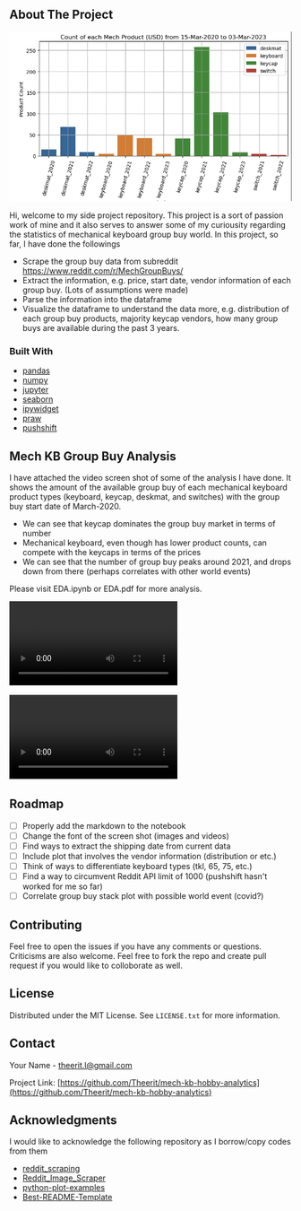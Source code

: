 <!-- Improved compatibility of back to top link: See: https://github.com/othneildrew/Best-README-Template/pull/73 -->
<a name="readme-top"></a>
<!--
*** Thanks for checking out the Best-README-Template. If you have a suggestion
*** that would make this better, please fork the repo and create a pull request
*** or simply open an issue with the tag "enhancement".
*** Don't forget to give the project a star!
*** Thanks again! Now go create something AMAZING! :D
-->



<!-- PROJECT SHIELDS -->
<!--
*** I'm using markdown "reference style" links for readability.
*** Reference links are enclosed in brackets [ ] instead of parentheses ( ).
*** See the bottom of this document for the declaration of the reference variables
*** for contributors-url, forks-url, etc. This is an optional, concise syntax you may use.
*** https://www.markdownguide.org/basic-syntax/#reference-style-links
-->

<!-- Probably does not need the shield just yet 

[![Contributors][contributors-shield]][contributors-url]
[![Forks][forks-shield]][forks-url]
[![Stargazers][stars-shield]][stars-url]
[![Issues][issues-shield]][issues-url]
[![MIT License][license-shield]][license-url]
[![LinkedIn][linkedin-shield]][linkedin-url]
-->


<!-- PROJECT LOGO # No logo as of now as well
<br />
<div align="center">
  <a href="https://github.com/github_username/repo_name">
    <img src="images/logo.png" alt="Logo" width="80" height="80">
  </a>

<h3 align="center">project_title</h3>

  <p align="center">
    project_description
    <br />
    <a href="https://github.com/github_username/repo_name"><strong>Explore the docs »</strong></a>
    <br />
    <br />
    <a href="https://github.com/github_username/repo_name">View Demo</a>
    ·
    <a href="https://github.com/github_username/repo_name/issues">Report Bug</a>
    ·
    <a href="https://github.com/github_username/repo_name/issues">Request Feature</a>
  </p>
</div>

-->

<!-- TABLE OF CONTENTS 
let's stash this for now

<details>
  <summary>Table of Contents</summary>
  <ol>
    <li>
      <a href="#about-the-project">About The Project</a>
      <ul>
        <li><a href="#built-with">Built With</a></li>
      </ul>
    </li>
    <li>
      <a href="#getting-started">Getting Started</a>
      <ul>
        <li><a href="#prerequisites">Prerequisites</a></li>
        <li><a href="#installation">Installation</a></li>
      </ul>
    </li>
    <li><a href="#usage">Usage</a></li>
    <li><a href="#roadmap">Roadmap</a></li>
    <li><a href="#contributing">Contributing</a></li>
    <li><a href="#license">License</a></li>
    <li><a href="#contact">Contact</a></li>
    <li><a href="#acknowledgments">Acknowledgments</a></li>
  </ol>
</details>
-->


<!-- ABOUT THE PROJECT -->
## About The Project

![Cover Photo][cover-photo]

Hi, welcome to my side project repository. This project is a sort of passion work of mine and it also serves to answer some of my curiousity regarding the statistics of mechanical keyboard group buy world. In this project, so far, I have done the followings
* Scrape the group buy data from subreddit https://www.reddit.com/r/MechGroupBuys/
* Extract the information, e.g. price, start date, vendor information of each group buy. (Lots of assumptions were made)
* Parse the information into the dataframe
* Visualize the dataframe to understand the data more, e.g. distribution of each group buy products, majority keycap vendors, how many group buys are available during the past 3 years.


<!-- stash this for now <p align="right">(<a href="#readme-top">back to top</a>)</p> -->



### Built With

<!-- * [![Next][Next.js]][Next-url] Keep this as an example -->
* [pandas][pandas-url]
* [numpy][numpy-url]
* [jupyter][jupyter-url]
* [seaborn][seaborn-url]
* [ipywidget][ipywidget-url]
* [praw][praw-url]
* [pushshift][pushshift-url]

<!-- stash this for now <p align="right">(<a href="#readme-top">back to top</a>)</p> -->



<!-- GETTING STARTED -->

<!-- will shelf the getting started, prerequisites, installation for now, maybe change to some of the assumptions/analysis instead? 
## Getting Started

This is an example of how you may give instructions on setting up your project locally.
To get a local copy up and running follow these simple example steps.

### Prerequisites

This is an example of how to list things you need to use the software and how to install them.
* npm
  ```sh
  npm install npm@latest -g
  ```

### Installation

1. Get a free API Key at [https://example.com](https://example.com)
2. Clone the repo
   ```sh
   git clone https://github.com/github_username/repo_name.git
   ```
3. Install NPM packages
   ```sh
   npm install
   ```
4. Enter your API in `config.js`
   ```js
   const API_KEY = 'ENTER YOUR API';
   ```

<p align="right">(<a href="#readme-top">back to top</a>)</p>

-->

<!-- USAGE EXAMPLES -->
## Mech KB Group Buy Analysis

I have attached the video screen shot of some of the analysis I have done. It shows the amount of the available group buy of each mechanical keyboard product types (keyboard, keycap, deskmat, and switches) with the group buy start date of March-2020.

* We can see that keycap dominates the group buy market in terms of number
* Mechanical keyboard, even though has lower product counts, can compete with the keycaps in terms of the prices
* We can see that the number of group buy peaks around 2021, and drops down from there (perhaps correlates with other world events)

Please visit EDA.ipynb or EDA.pdf for more analysis.

![Stack Plot Count Video][stack-plot-count-video]

![Stack Plot Price Video][stack-plot-price-video]

<!-- stash this for now <p align="right">(<a href="#readme-top">back to top</a>)</p> -->



<!-- ROADMAP -->
## Roadmap

- [ ] Properly add the markdown to the notebook
- [ ] Change the font of the screen shot (images and videos)
- [ ] Find ways to extract the shipping date from current data
- [ ] Include plot that involves the vendor information (distribution or etc.)
- [ ] Think of ways to differentiate keyboard types (tkl, 65, 75, etc.)
- [ ] Find a way to circumvent Reddit API limit of 1000 (pushshift hasn't worked for me so far)
- [ ] Correlate group buy stack plot with possible world event (covid?)

<!-- probably don't need this line right now
See the [open issues](https://github.com/github_username/repo_name/issues) for a full list of proposed features (and known issues). -->

<!-- stash this for now <p align="right">(<a href="#readme-top">back to top</a>)</p> -->



<!-- CONTRIBUTING -->
## Contributing

Feel free to open the issues if you have any comments or questions. Criticisms are also welcome. Feel free to fork the repo and create pull request if you would like to colloborate as well.

<!-- stash this for now <p align="right">(<a href="#readme-top">back to top</a>)</p> -->



<!-- LICENSE -->
## License

Distributed under the MIT License. See `LICENSE.txt` for more information.

<!-- stash this for now <p align="right">(<a href="#readme-top">back to top</a>)</p> -->



<!-- CONTACT -->
## Contact

Your Name - theerit.l@gmail.com

Project Link: [https://github.com/Theerit/mech-kb-hobby-analytics](https://github.com/Theerit/mech-kb-hobby-analytics)

<!-- stash this for now <p align="right">(<a href="#readme-top">back to top</a>)</p> -->



<!-- ACKNOWLEDGMENTS -->
## Acknowledgments
I would like to acknowledge the following repository as I borrow/copy codes from them
* [reddit_scraping](https://github.com/parth647/reddit_scraping_using_praw/)
* [Reddit_Image_Scraper](https://github.com/D3vd/Reddit_Image_Scraper)
* [python-plot-examples](https://github.com/CodeSolid/python-plot-examples)
* [Best-README-Template](https://github.com/othneildrew/Best-README-Template)

<!-- stash this for now <p align="right">(<a href="#readme-top">back to top</a>)</p> -->


<!-- MARKDOWN LINKS & IMAGES -->
<!-- https://www.markdownguide.org/basic-syntax/#reference-style-links -->
[contributors-shield]: https://img.shields.io/github/contributors/github_username/repo_name.svg?style=for-the-badge
[contributors-url]: https://github.com/github_username/repo_name/graphs/contributors
[forks-shield]: https://img.shields.io/github/forks/github_username/repo_name.svg?style=for-the-badge
[forks-url]: https://github.com/github_username/repo_name/network/members
[stars-shield]: https://img.shields.io/github/stars/github_username/repo_name.svg?style=for-the-badge
[stars-url]: https://github.com/github_username/repo_name/stargazers
[issues-shield]: https://img.shields.io/github/issues/github_username/repo_name.svg?style=for-the-badge
[issues-url]: https://github.com/github_username/repo_name/issues
[license-shield]: https://img.shields.io/github/license/github_username/repo_name.svg?style=for-the-badge
[license-url]: https://github.com/github_username/repo_name/blob/master/LICENSE.txt
[linkedin-shield]: https://img.shields.io/badge/-LinkedIn-black.svg?style=for-the-badge&logo=linkedin&colorB=555
[linkedin-url]: https://linkedin.com/in/linkedin_username
[cover-photo]: images/cover_photo.png
[stack-plot-count-video]: images/stack_plot_count_record.mov
[stack-plot-price-video]: images/stack_plot_price_record.mov
[Next.js]: https://img.shields.io/badge/next.js-000000?style=for-the-badge&logo=nextdotjs&logoColor=white
[Next-url]: https://nextjs.org/
[React.js]: https://img.shields.io/badge/React-20232A?style=for-the-badge&logo=react&logoColor=61DAFB
[React-url]: https://reactjs.org/
[Vue.js]: https://img.shields.io/badge/Vue.js-35495E?style=for-the-badge&logo=vuedotjs&logoColor=4FC08D
[Vue-url]: https://vuejs.org/
[Angular.io]: https://img.shields.io/badge/Angular-DD0031?style=for-the-badge&logo=angular&logoColor=white
[Angular-url]: https://angular.io/
[Svelte.dev]: https://img.shields.io/badge/Svelte-4A4A55?style=for-the-badge&logo=svelte&logoColor=FF3E00
[Svelte-url]: https://svelte.dev/
[Laravel.com]: https://img.shields.io/badge/Laravel-FF2D20?style=for-the-badge&logo=laravel&logoColor=white
[Laravel-url]: https://laravel.com
[Bootstrap.com]: https://img.shields.io/badge/Bootstrap-563D7C?style=for-the-badge&logo=bootstrap&logoColor=white
[Bootstrap-url]: https://getbootstrap.com
[JQuery.com]: https://img.shields.io/badge/jQuery-0769AD?style=for-the-badge&logo=jquery&logoColor=white
[JQuery-url]: https://jquery.com 
[pandas-url]: https://pandas.pydata.org/
[numpy-url]: https://numpy.org/
[matplotlib-url]: https://matplotlib.org/
[jupyter-url]: https://jupyter.org/
[seaborn-url]: https://seaborn.pydata.org/
[ipywidget-url]:https://ipywidgets.readthedocs.io/en/stable/
[praw-url]: https://praw.readthedocs.io/en/stable/
[pushshift-url]: https://github.com/pushshift/api